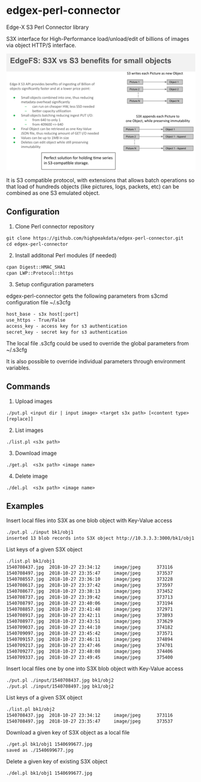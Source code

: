 # edgex-perl-connector
Edge-X S3 Perl Connector library

S3X interface for High-Performance load/unload/edit of billions of images
via object HTTP/S interface.

<p align="center">
  <img src="https://github.com/Nexenta/edgex-perl-connector/raw/master/edgefs-s3x-kv-benefits.png?raw=true" alt="edgefs-s3x-kv-benefits.png"/>
</p>

It is S3 compatible protocol, with extensions that allows batch operations
so that load of hundreds objects (like pictures, logs, packets, etc) can be
combined as one S3 emulated object.

## Configuration

1. Clone Perl connector repository

```
git clone https://github.com/highpeakdata/edgex-perl-connector.git
cd edgex-perl-connector
```

2. Install additonal Perl modules (if needed)

```
cpan Digest::HMAC_SHA1
cpan LWP::Protocol::https
```

3. Setup configuration parameters

edgex-perl-connector gets the following parameters from s3cmd configuration file ~/.s3cfg

```
host_base - s3x host[:port]
use_https - True/False 
access_key - access key for s3 authentication
secret_key - secret key for s3 authentication
```

The local file .s3cfg could be used to override the global parameters from ~/.s3cfg

It is also possible to override individual parameters through environment variables.

## Commands

1. Upload images

```
./put.pl <input dir | input image> <target s3x path> [<content type> [replace]]
```
  
2. List images

```
./list.pl <s3x path>
```

3. Download image

```
./get.pl  <s3x path> <image name>
```
  
4. Delete image

```
./del.pl  <s3x path> <image name>
```
  

## Examples

Insert local files into S3X as one blob object with Key-Value access

```
./put.pl ./input bk1/obj1
inserted 13 blob records into S3X object http://10.3.3.3:3000/bk1/obj1
```

List keys of a given S3X object

```
./list.pl bk1/obj1
1540708437.jpg  2018-10-27 23:34:12     image/jpeg      373116
1540708497.jpg  2018-10-27 23:35:47     image/jpeg      373537
1540708557.jpg  2018-10-27 23:36:10     image/jpeg      373228
1540708617.jpg  2018-10-27 23:37:42     image/jpeg      373597
1540708677.jpg  2018-10-27 23:38:13     image/jpeg      373452
1540708737.jpg  2018-10-27 23:39:42     image/jpeg      373713
1540708797.jpg  2018-10-27 23:40:06     image/jpeg      373194
1540708857.jpg  2018-10-27 23:41:48     image/jpeg      372971
1540708917.jpg  2018-10-27 23:42:11     image/jpeg      373893
1540708977.jpg  2018-10-27 23:43:51     image/jpeg      373629
1540709037.jpg  2018-10-27 23:44:10     image/jpeg      374182
1540709097.jpg  2018-10-27 23:45:42     image/jpeg      373571
1540709157.jpg  2018-10-27 23:46:11     image/jpeg      374894
1540709217.jpg  2018-10-27 23:47:46     image/jpeg      374701
1540709277.jpg  2018-10-27 23:48:08     image/jpeg      374406
1540709337.jpg  2018-10-27 23:49:45     image/jpeg      375400
```

Insert local files one by one into S3X blob object with Key-Value access

```
./put.pl ./input/1540708437.jpg bk1/obj2
./put.pl ./input/1540708497.jpg bk1/obj2
```

List keys of a given S3X object

```
./list.pl bk1/obj2
1540708437.jpg  2018-10-27 23:34:12     image/jpeg      373116
1540708497.jpg  2018-10-27 23:35:47     image/jpeg      373537
```

Download a given key of S3X object as a local file

```
./get.pl bk1/obj1 1540699677.jpg
saved as ./1540699677.jpg
```

Delete a given key of existing S3X object

```
./del.pl bk1/obj1 1540699677.jpg
```
